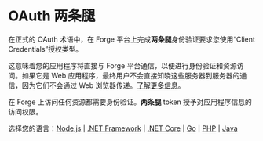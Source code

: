 # OAuth 两条腿

在正式的 OAuth 术语中，在 Forge 平台上完成**两条腿**身份验证要求您使用“Client Credentials”授权类型。

这意味着您的应用程序将直接与 Forge 平台通信，以便进行身份验证和资源访问。如果它是 Web 应用程序，最终用户不会直接知晓这些服务器到服务器的通信，因为它们不会通过 Web 浏览器传递。[了解更多信息](https://forge.autodesk.com/en/docs/oauth/v2/overview/basics/)。

在 Forge 上访问任何资源都需要身份验证。**两条腿** token 授予对应用程序信息的访问权限。

选择您的语言：[Node.js](/zh-CN/oauth/2legged/nodejs) | [.NET Framework](/zh-CN/oauth/2legged/net) | [.NET Core](/zh-CN/oauth/2legged/netcore) | [Go](/zh-CN/oauth/2legged/go) | [PHP](/zh-CN/oauth/2legged/php) | [Java](/zh-CN/oauth/2legged/java)

